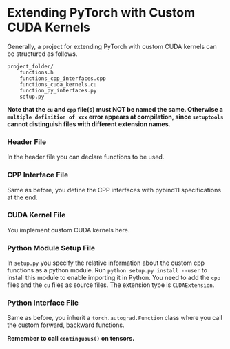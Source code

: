 # Extending PyTorch with Custom CUDA Kernels

Generally, a project for extending PyTorch with custom CUDA kernels can be structured as follows.

```
project_folder/
	functions.h
	functions_cpp_interfaces.cpp
	functions_cuda_kernels.cu
	function_py_interfaces.py
	setup.py
```

**Note that the `cu` and `cpp` file(s) must NOT be named the same. Otherwise a `multiple definition of xxx` error appears at compilation, since `setuptools` cannot distinguish files with different extension names.**

### Header File

In the header file you can declare functions to be used.

### CPP Interface File

Same as before, you define the CPP interfaces with pybind11 specifications at the end.

### CUDA Kernel File

You implement custom CUDA kernels here.

### Python Module Setup File

In `setup.py` you specify the relative information about the custom cpp functions as a python module. Run `python setup.py install --user` to install this module to enable importing it in Python. You need to add the `cpp` files and the `cu` files as source files. The extension type is `CUDAExtension`.

### Python Interface File

Same as before, you inherit a `torch.autograd.Function` class where you call the custom forward, backward functions.

**Remember to call `continguous()` on tensors.**
